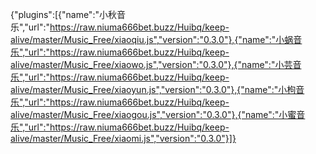 {"plugins":[{"name":"小秋音乐","url":"https://raw.niuma666bet.buzz/Huibq/keep-alive/master/Music_Free/xiaoqiu.js","version":"0.3.0"},{"name":"小蜗音乐","url":"https://raw.niuma666bet.buzz/Huibq/keep-alive/master/Music_Free/xiaowo.js","version":"0.3.0"},{"name":"小芸音乐","url":"https://raw.niuma666bet.buzz/Huibq/keep-alive/master/Music_Free/xiaoyun.js","version":"0.3.0"},{"name":"小枸音乐","url":"https://raw.niuma666bet.buzz/Huibq/keep-alive/master/Music_Free/xiaogou.js","version":"0.3.0"},{"name":"小蜜音乐","url":"https://raw.niuma666bet.buzz/Huibq/keep-alive/master/Music_Free/xiaomi.js","version":"0.3.0"}]}
